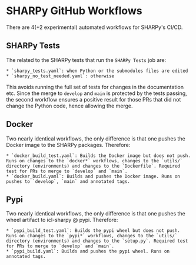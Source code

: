 # SHARPy GitHub Workflows

There are 4(+2 experimental) automated workflows for SHARPy's CI/CD.

## SHARPy Tests

The related to the SHARPy tests that run the `SHARPy Tests` job are:

    * `sharpy_tests.yaml`: when Python or the submodules files are edited
    * `sharpy_no_test_needed.yaml`: otherwise

This avoids running the full set of tests for changes in the documentation etc.
Since the merge to `develop` and `main` is protected by the tests passing, the 
second workflow ensures a positive result for those PRs that did not change the 
Python code, hence allowing the merge.

## Docker

Two nearly identical workflows, the only difference is that one pushes the Docker 
image to the SHARPy packages. Therefore:

    * `docker_build_test.yaml`: Builds the Docker image but does not push. Runs on changes to the `docker*` workflows, changes to the `utils/` directory (environments) and changes to the `Dockerfile`. Required test for PRs to merge to `develop` and `main`.
    * `docker_build.yaml`: Builds and pushes the Docker image. Runs on pushes to `develop`, `main` and annotated tags.

## Pypi

Two nearly identical workflows, the only difference is that one pushes the wheel 
artifact to icl-sharpy @ pypi. Therefore:

    * `pypi_build_test.yaml`: Builds the pypi wheel but does not push. Runs on changes to the `pypi*` workflows, changes to the `utils/` directory (environments) and changes to the `setup.py`. Required test for PRs to merge to `develop` and `main`.
    * `pypi_build.yaml`: Builds and pushes the pypi wheel. Runs on annotated tags.    
